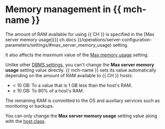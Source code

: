 # Memory management in {{ mch-name }}

The amount of RAM available for using {{ CH }} is specified in the [Max server memory usage]({{ ch.docs }}/operations/server-configuration-parameters/settings/#max_server_memory_usage) setting.

It also affects the maximum value of the [Max memory usage](./settings-list.md#setting-max-memory-usage) setting.

Unlike other [DBMS settings](./settings-list.md), you can't change the **Max server memory usage** setting value directly. {{ mch-name }} sets its value automatically depending on the amount of RAM available to {{ CH }} hosts:

* < 10 GB: To a value that is 1 GB less than the host's RAM.
* ≥ 10 GB: To 90% of a host's RAM.

The remaining RAM is committed to the OS and auxiliary services such as monitoring or backups.

You can only change the **Max server memory usage** setting value along with the [host class](./instance-types.md).
